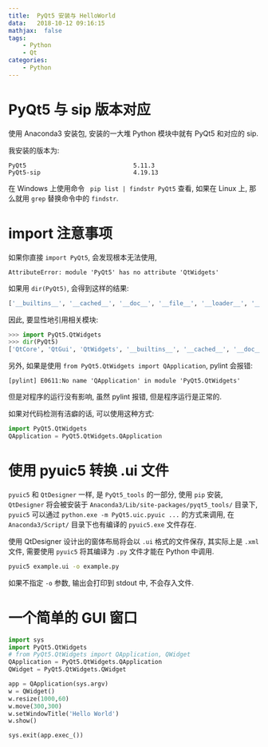```yaml
---
title:  PyQt5 安装与 HelloWorld
data:   2018-10-12 09:16:15
mathjax:  false
tags:
    - Python
    - Qt
categories:
    - Python
---
```


# PyQt5 与 sip 版本对应

使用 Anaconda3 安装包, 安装的一大堆 Python 模块中就有 PyQt5 和对应的 sip.

我安装的版本为:

```
PyQt5                              5.11.3
PyQt5-sip                          4.19.13
```

在 Windows 上使用命令 ` pip list | findstr PyQt5` 查看, 如果在 Linux 上, 那么就用 `grep` 替换命令中的 `findstr`.

# import 注意事项

如果你直接 `import PyQt5`, 会发现根本无法使用,

```
AttributeError: module 'PyQt5' has no attribute 'QtWidgets'
```

如果用 `dir(PyQt5)`, 会得到这样的结果:

```python
['__builtins__', '__cached__', '__doc__', '__file__', '__loader__', '__name__', '__package__', '__path__', '__spec__', '_os', '_path']
```

因此, 要显性地引用相关模块:

```python
>>> import PyQt5.QtWidgets
>>> dir(PyQt5)
['QtCore', 'QtGui', 'QtWidgets', '__builtins__', '__cached__', '__doc__', '__file__', '__loader__', '__name__', '__package__', '__path__', '__spec__', '_os', '_path', 'sip']
```

另外, 如果是使用 `from PyQt5.QtWidgets import QApplication`, pylint 会报错:

```
[pylint] E0611:No name 'QApplication' in module 'PyQt5.QtWidgets'
```

但是对程序的运行没有影响, 虽然 pylint 报错, 但是程序运行是正常的.

如果对代码检测有洁癖的话, 可以使用这种方式:

```python
import PyQt5.QtWidgets
QApplication = PyQt5.QtWidgets.QApplication
```

# 使用 pyuic5 转换 .ui 文件

`pyuic5` 和 `QtDesigner` 一样, 是 `PyQt5_tools` 的一部分, 使用 `pip` 安装, `QtDesigner` 将会被安装于 `Anaconda3/Lib/site-packages/pyqt5_tools/` 目录下, `pyuic5` 可以通过 `python.exe -m PyQt5.uic.pyuic ...` 的方式来调用, 在 `Anaconda3/Script/` 目录下也有编译的 `pyuic5.exe` 文件存在.

使用 QtDesigner 设计出的窗体布局将会以 `.ui` 格式的文件保存, 其实际上是 `.xml` 文件, 需要使用 `pyuic5` 将其编译为 `.py` 文件才能在 Python 中调用.

```sh
pyuic5 example.ui -o example.py
```

如果不指定 `-o` 参数, 输出会打印到 stdout 中, 不会存入文件.

# 一个简单的 GUI 窗口

```python
import sys
import PyQt5.QtWidgets
# from PyQt5.QtWidgets import QApplication, QWidget
QApplication = PyQt5.QtWidgets.QApplication
QWidget = PyQt5.QtWidgets.QWidget

app = QApplication(sys.argv)
w = QWidget()
w.resize(1000,60)
w.move(300,300)
w.setWindowTitle('Hello World')
w.show()

sys.exit(app.exec_())
```

